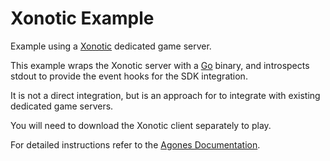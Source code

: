 # Xonotic Example

Example using a [Xonotic](http://www.xonotic.org) dedicated game server.

This example wraps the Xonotic server with a [Go](https://golang.org) binary, and introspects
stdout to provide the event hooks for the SDK integration.

It is not a direct integration, but is an approach for to integrate with existing
dedicated game servers.

You will need to download the Xonotic client separately to play.

For detailed instructions refer to the [Agones Documentation](https://agones.dev/site/docs/examples/xonotic/).